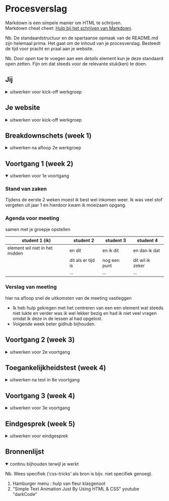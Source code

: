 # Procesverslag
Markdown is een simpele manier om HTML te schrijven.  
Markdown cheat cheet: [Hulp bij het schrijven van Markdown](https://github.com/adam-p/markdown-here/wiki/Markdown-Cheatsheet).

Nb. De standaardstructuur en de spartaanse opmaak van de README.md zijn helemaal prima. Het gaat om de inhoud van je procesverslag. Besteedt de tijd voor pracht en praal aan je website.

Nb. Door *open* toe te voegen aan een *details* element kun je deze standaard open zetten. Fijn om dat steeds voor de relevante stuk(ken) te doen.





## Jij

<details>
<summary>uitwerken voor kick-off werkgroep</summary>

### Auteur:
Stephanie de Vilder

#### Je startniveau:
blauw/rood

#### Je focus:
surface plane
 
</details>





## Je website

<details>
<summary>uitwerken voor kick-off werkgroep</summary>

### Je opdracht:
file:///Users/Stephanie/OneDrive%20-%20HvA/CMD%20jaar%201/CMD%20jaar%202/frontend/basiswebsite/index.html

#### Screenshot(s) van de eerste pagina (small screen): 
home page 
<img src="images/frontpage.png" width="375px" alt="dit is de frontpage van mijn website die ik wil namaken">

#### Screenshot(s) van de tweede pagina (small screen):
second page 
<img src="images/second-page.png" width="375px" alt="dit is een sub pagina van mijn website die ik ga namaken">
 
</details>



## Breakdownschets (week 1)

<details>
<summary>uitwerken na afloop 2e werkgroep</summary>

### de hele pagina: 
<img src="images/breakdown-frontpage.png" width="375px" alt="breakdown van de hele pagina">

### dynamisch deel (bijv menu): 
<img src="images/hamburger-menu.png" width="375px" alt="breakdown van een dynamisch deel">

### wellicht nog een dynamisch deel (bijv filter): 
<img src="images/dummy-plaatje.jpg" width="375px" alt="breakdown van nog een dynamisch deel">

</details>





## Voortgang 1 (week 2)

<details open>
<summary>uitwerken voor 1e voortgang</summary>

### Stand van zaken
Tijdens de eerste 2 weken moest ik best wel inkomen weer. Ik was veel stof vergeten uit jaar 1 en hierdoor kwam ik moeizaam opgang.


### Agenda voor meeting
samen met je groepje opstellen

| student 1 (ik)     | student 2          | student 3    | student 4        |
| ---            | ---                | ---          | ---              |
| element wil niet in het midden | en dit             | en ik dit    | en dan ik dat    |
|  | dit als er tijd is | nog een punt | dit wil ik zeker |
|             | ...                | ...          | ...              |


### Verslag van meeting
hier na afloop snel de uitkomsten van de meeting vastleggen

- Ik heb hulp gekregen met het centreren van een een element wat steeds niet lukte en verder was ik wel lekker bezig en had ik niet veel vragen omdat ik deze in de lessen al had opgelost.
- Volgende week beter gidhub bijhouden.

</details>





## Voortgang 2 (week 3)

<details>
<summary>uitwerken voor 2e voortgang</summary>

### Stand van zaken
Ik heb mijn eerste pagina zo goed als af. Ik moet nog een paar kleine puntjes op de i zetten en een hamburger menu maken. Ik ben nu bezig gegaan met de tweede pagina maar wil misschien toch eerst de eerste pagina helemaal afmaken.
<img src="images/week3-stand.png" width="375px" alt="breakdown van nog een dynamisch deel">


### Agenda voor meeting
samen met je groepje opstellen

| student 1      | student 2          | student 3    | student 4        |
| ---            | ---                | ---          | ---              |
| Ik wil dat mijn content langzaam verschijnt wanneer je naar beneden scrolt. Is dit mogelijk zonder JavaScript? | en dit             | en ik dit    | en dan ik dat    |
|  | dit als er tijd is | nog een punt | dit wil ik zeker |
| ...            | ...                | ...          | ...              |


### Verslag van meeting
hier na afloop snel de uitkomsten van de meeting vastleggen

- Moeilijke functie die ik wou toevoegen laten vallen want is niet prioriteit en te lastig voor me.
- Code opschonen voordat ik aan de tweede pagina ga beginnen.
- Opdrachten van volgende week goed maken want handig voor leuke interacties.


</details>





## Toegankelijkheidstest (week 4)

<details>
<summary>uitwerken na test in 8e voortgang</summary>

### Bevindingen
Lijst met je bevindingen die in de test naar voren kwamen:
 
 SCREENREADER:
 - Screenreader leest de navigatie links die buiten het zicht staan voor, hier kan je helaas niet op klikken.
 - Read more buttons veranderen.
 - Alt tekst bij images invullen.
 
 Bril 1: Peripheral Field Loss:
 -	Email adress input veld lastig te lezen door contrast.
 
 Bril 2: Low contrast:
 -	Email address input lastig te lezen.
 -	We respect your privacy ook low contrast lasting te lezen.
 
 Bril 3: Blur/glare:
-	Formulier email input niet te lezen.
-	Privacy tekst niet te lezen.
-	Hamburger menu streepjes beter als het wit is.
 
 De rest van de testen gingen allemaal zonder probleem. Dit komt doordat mijn buttons groot genoeg zijn en de contrasten goed zijn.



#### Screenreader leest linkjes die niet te zien zijn.
Screenreader leest de navigatie links die buiten het zicht staan voor, hier kan je helaas niet op klikken.
 <img>

Oplossing: Ik weet niet of dit echt een probleem is eigenlijk, Het is misschien verwarrend voor mensen die de screenreader gebruiken maar ik denk dat ze er wel uit komen. Anders misschien iets doen met if else of hidden?


#### contrast te laag (input veld) 
Email adress input veld lastig te lezen door contrast. 
 <img>

Oplosing: De grijze tekst iets donkerder makenzodat het contrast groter is. (met indien nodig een afbeelding)


#### privacy tekst lastig te lezen 
tekst "We respect your privacy..." ook low contrast dus lastig te lezen.  (met indien nodig een afbeelding)

Oplossing: Of ik moet de tekst wit maken zodat het minder in de achtegrond valt,
 of ik voeg een opasity toe aan de achtergrond image.    (met indien nodig een afbeelding)


#### Hamburger menu valt weg 
Hamburger menu streepjes zijn nu zwart en doordat alle andere content op dit stukje pagina wit is valt het een beetje weg als je zicht niet helemaal goed is. (met indien nodig een afbeelding)

Oplossing: Maak het hambuger menu wit zodat het beter opvalt. (met indien nodig een afbeelding)

</details>





## Voortgang 3 (week 4)

<details>
<summary>uitwerken voor 3e voortgang</summary>

### Stand van zaken
hier dit ging goed & dit was lastig (neem ook screenshots op van delen van je website en code)
 
 Ik liep even vast met de states omdat mijn hover state niet werkte doordat het op mobiel formaat is. Het leek toen even dat mijn andere states ook niet werkte maar dit is gelukkig uiteindelijk gelukt.
 Ik was erg blij met het hamburger menu die bijna helemaal goed werkt. Ik heb hier wel hulp bij gekregen want in mijn eentje lukte dit niet en was ik daar ook een tijdje mee aan het struggelen.
 Verder heb ik deze week vooral de puntjes op de i gezet voor mijn eerste pagina.
 
 To do:
 - Alle pixels omzetten in em.
 - 2e pagina maken.
 - surface plane plan maken: welke extra'tjes moet ik nog toevoegen.
 - formulier states nog toevoegen
 


### Agenda voor meeting
samen met je groepje opstellen

| student 1 (ik)      | Sven         | Isabel    | Max      |
| ---            | ---                | ---          | ---              |
|  | en dit             | Geen vragen  | Geen vragen   | Geen vragen
| ik wil dat wanneer je het hamburger menu openslaat je niet meer naar beneden kan scrollen verder op de pagina. dit is nog niet gelukt. | dit als er tijd is | nog een punt | dit wil ik zeker |
| ...            | ...                | ...          | ...              |


### Verslag van meeting
hier na afloop snel de uitkomsten van de meeting vastleggen

- hamburger menu vastzetten met max-height en overflowY: hidden
- verder gaat het goed


</details>





## Eindgesprek (week 5)

<details>
<summary>uitwerken voor eindgesprek</summary>

### Stand van zaken

 Ik had aan het begin vaak problemen met elementen centreren. Uiteindelijk ben ik erachter gekomen dat er verschillende manieren zijn om dit te doen en ging dit vanzelf.
 Ook vond ik het hamburger menu lastig aan het begin. Ik had meerdere video's bekeken maar iedereen deed het weer anders en daardoor wist ik niet goed waar ik moest beginnen. Uiteindelijk heeft fleur het met haar code uitgelegd en kon ik dit toepassen op mijn eigen werk en ben ik erg blij hoe het uiteindelijk is geworden. Het enige waar ik geen tijd meer voor had was aan de student assistente te vragen hoe ik de uitgeklapte hamburger menu vast kon zetten zodat je niet meer naar beneden kon scrollen. Ik heb dit in het laatste voortgangs gesprekje wel gevraagd maar ik ging het pas erna testen en toen lukte het niet. Door tijdsgebrek heb ik ervoor gekozen om eerst de rest van mijn website af te maken voordat ik het weer ging vragen.
 Uiteindelijk heb ik tijdens dit vak heel veel geleerd. Ik heb vooral de basis van html en css echt goed geleerd, simpele termen die ik vorig jaar niet begreep kan ik nu uit mezelf bedenken en toepassen. 
 

### Screenshot(s)

<img src="images/final-first-page.png" width="375px" alt="eerste pagina final">
 <img src="images/final-second-page.png" width="375px" alt="tweede pagina final">

</details>





## Bronnenlijst

<details open>
<summary>continu bijhouden terwijl je werkt</summary>

Nb. Wees specifiek ('css-tricks' als bron is bijv. niet specifiek genoeg).

1. Hamburger menu : hulp van fleur klasgenoot
2. "Simple Text Animation Just By Using HTML & CSS" youtube "darkCode"


</details>
